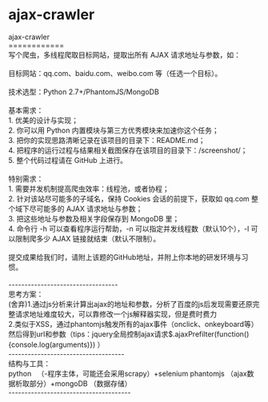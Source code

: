 ajax-crawler
============
<div><div>ajax-crawler</div><div>============</div><div>写个爬虫，多线程爬取目标网站，提取出所有 AJAX 请求地址与参数，如：</div><div><br></div><div>目标网站：qq.com、baidu.com、weibo.com 等（任选一个目标）。</div><div><br></div><div>技术选型：Python 2.7+/PhantomJS/MongoDB</div><div><br></div><div>基本需求：</div><div>1. 优美的设计与实现；</div><div>2. 你可以用 Python 内置模块与第三方优秀模块来加速你这个任务；</div><div>3. 把你的实现思路清晰记录在该项目的目录下：README.md；</div><div>4. 把程序的运行过程与结果相关截图保存在该项目的目录下：/screenshot/；</div><div>5. 整个代码过程请在 GitHub 上进行。</div><div><br></div><div>特别需求：</div><div>1. 需要并发机制提高爬虫效率：线程池，或者协程；</div><div>2. 针对该站尽可能多的子域名，保持 Cookies 会话的前提下，获取如 qq.com 整个域下尽可能多的 AJAX 请求地址与参数；</div><div>3. 把这些地址与参数及相关字段保存到 MongoDB 里；</div><div>4. 命令行 -h 可以查看程序运行帮助，-n 可以指定并发线程数（默认10个），-l 可以限制爬多少 AJAX 链接就结束（默认不限制）。</div><div><br></div><div>提交成果给我们时，请附上该题的GitHub地址，并附上你本地的研发环境与习惯。</div><div><br></div><div>----------------------------------</div><div>思考方案：</div><div>(舍弃)1.通过js分析来计算出ajax的地址和参数，分析了百度的js后发现需要还原完整请求地址难度较大，可以靠修改一个js解释器实现，但是费时费力</div></div><div>2.类似于XSS，通过phantomjs触发所有的ajax事件（onclick、onkeyboard等）然后得到url和参数（tips：<span style="line-height: 1.5;">jquery全局控制ajax请求</span><span style="line-height: 1.5;">$.ajaxPrefilter(function(){console.log(arguments)})</span><span style="line-height: 1.5;">&nbsp;</span><span style="line-height: 1.5;">）</span></div><div>------------------------------------</div><div>结构与工具：</div><div>python &nbsp; （-程序主体，可能还会采用scrapy）+selenium phantomjs （ajax数据析取部分）+mongoDB （数据存储）</div><div>--------------------------------------</div>
